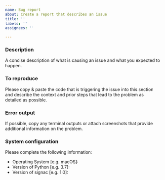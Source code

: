 ```yaml
---
name: Bug report
about: Create a report that describes an issue
title: ''
labels: ''
assignees: ''

---
```


<!-- Please replace the text in the individual sections below. -->

### Description

A concise description of what is causing an issue and what you expected to happen.

### To reproduce

Please copy & paste the code that is triggering the issue into this section and describe the context and prior steps that lead to the problem as detailed as possible.

### Error output

If possible, copy any terminal outputs or attach screenshots that provide additional information on the problem.

### System configuration

Please complete the following information:

 - Operating System [e.g. macOS]:
 - Version of Python [e.g. 3.7]:
 - Version of signac [e.g. 1.0]:

